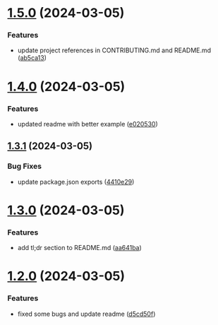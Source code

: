 # [1.5.0](https://github.com/TheNaubit/make-url/compare/v1.4.0...v1.5.0) (2024-03-05)


### Features

* update project references in CONTRIBUTING.md and README.md ([ab5ca13](https://github.com/TheNaubit/make-url/commit/ab5ca13a3eefbb955a677682e8818760c65c0529))



# [1.4.0](https://github.com/TheNaubit/make-url/compare/v1.3.1...v1.4.0) (2024-03-05)


### Features

* updated readme with better example ([e020530](https://github.com/TheNaubit/make-url/commit/e020530ec3e1bebbac91bde28e5c9436b3a5c5ec))



## [1.3.1](https://github.com/TheNaubit/make-url/compare/v1.3.0...v1.3.1) (2024-03-05)


### Bug Fixes

* update package.json exports ([4410e29](https://github.com/TheNaubit/make-url/commit/4410e290460c8c2f0c36829a6cc9b250d291853b))



# [1.3.0](https://github.com/TheNaubit/make-url/compare/v1.2.0...v1.3.0) (2024-03-05)


### Features

* add tl;dr section to README.md ([aa641ba](https://github.com/TheNaubit/make-url/commit/aa641bab3cb477929d107c864fa9775c054154e2))



# [1.2.0](https://github.com/TheNaubit/make-url/compare/v1.1.4...v1.2.0) (2024-03-05)


### Features

* fixed some bugs and update readme ([d5cd50f](https://github.com/TheNaubit/make-url/commit/d5cd50f87f8afcf5f0dea586e909cb70491c82ac))



